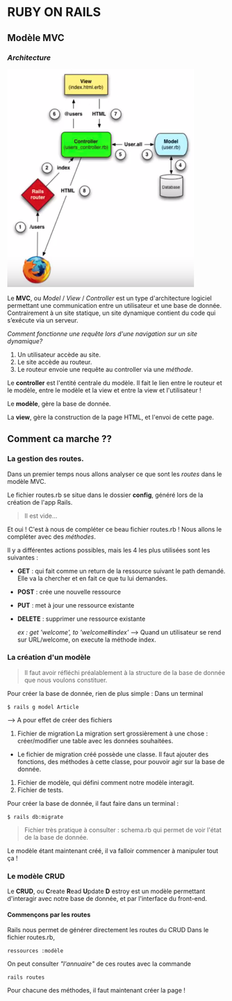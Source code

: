 # RUBY ON RAILS

## Modèle MVC
### ***Architecture***

![Image Archi](/images/schema_MVC.png)

Le **MVC**, ou *Model* / *View* / *Controller* est un
type d'architecture logiciel permettant une communication entre un utilisateur et une base de donnée.
Contrairement à un site statique, un site dynamique contient du code qui s’exécute via un serveur.

*Comment fonctionne une requête lors d'une navigation sur un site dynamique?*

1. Un utilisateur accède au site.
1. Le site accède au routeur.
1. Le routeur envoie une requête au controller via une *méthode*.

Le **controller** est l'entité centrale du modèle. Il fait le lien entre le routeur et le modèle, entre le modèle et la view et entre la view et l'utilisateur !

Le **modèle**, gère la base de donnée.

La **view**, gère la construction de la page HTML, et l'envoi de cette page.


## Comment ca marche ??

### La gestion des routes.

Dans un premier temps nous allons analyser ce que sont les *routes* dans le modèle MVC.

Le fichier routes.rb se situe dans le dossier **config**, généré lors de la création de l'app Rails.
> Il est vide...

Et oui ! C'est à nous de compléter ce beau fichier routes.rb !
Nous allons le compléter avec des *méthodes*.

Il y a différentes actions possibles, mais les 4 les plus utilisées sont les suivantes :
* **GET** : qui fait comme un return de la ressource suivant le path demandé. Elle va la chercher et en fait ce que tu lui demandes.
* **POST** : crée une nouvelle ressource
* **PUT** : met à jour une ressource existante
* **DELETE** : supprimer une ressource existante


  *ex : get 'welcome', to 'welcome#index'*
  --> Quand un utilisateur se rend sur URL/welcome, on execute la méthode index.

### La création d'un modèle

> Il faut avoir réfléchi préalablement à la structure de la base de donnée que nous voulons constituer.  

Pour créer la base de donnée, rien de plus simple :
Dans un terminal
```
$ rails g model Article
```
--> A pour effet de créer des fichiers
1. Fichier de migration
La migration sert grossièrement à une chose : créer/modifier une table avec les données souhaitées.
  * Le fichier de migration créé possède une classe. Il faut ajouter des fonctions, des méthodes à cette classe, pour pouvoir agir sur la base de donnée.
1. Fichier de modèle, qui défini comment notre modèle interagit.
1. Fichier de tests.

Pour créer la base de donnée, il faut faire dans un terminal :
```
$ rails db:migrate
```

> Fichier très pratique à consulter : schema.rb qui permet de voir l'état de la base de donnée.

Le modèle étant maintenant créé, il va falloir commencer à manipuler tout ça !

### Le modèle CRUD

Le **CRUD**, ou **C**reate **R**ead **U**pdate **D** estroy
est un  modèle permettant d'interagir avec notre base de donnée, et par l'interface du front-end.

#### Commençons par les routes

Rails nous permet de générer directement les routes du CRUD
Dans le fichier routes.rb,
```
ressources :modèle
```

On peut consulter  *"l'annuaire"* de ces routes avec la commande
```
rails routes
```
Pour chacune des méthodes, il faut maintenant créer la page !
